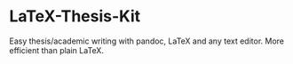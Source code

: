 # LaTeX-Thesis-Kit
Easy thesis/academic writing with pandoc, LaTeX and any text editor. More efficient than plain LaTeX. 

